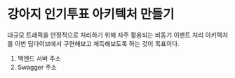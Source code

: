 # 강아지 인기투표 아키텍처 만들기

대규모 트래픽을 안정적으로 처리하기 위해 자주 활용되는 비동기 이벤트 처리 아키텍처를 이번 딥다이브에서 구현해보고 체득해보도록 하는 것이 목표이다. 

1. 백엔드 서버 주소
2. Swagger 주소 